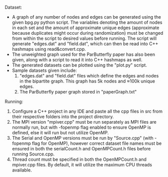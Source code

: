 Dataset:
- A graph of any number of nodes and edges can be generated using the given bpg.py python script. The variables denoting the amount of nodes in each set and the amount of approximate unique edges (approximate because duplicates might occur during randomization) must be changed from within the script to desired values before running. The script will generate "edges.dat" and "field.dat", which can then be read into C++ hashmaps using read&convert.cpp.
- The unweighted graph used for the ParButterfly paper has also been given, along with a script to read it into C++ hashmaps as well.
- The generated datasets can be plotted using the "plot.py" script.
- Sample datasets given include:
  1. "edges.dat" and "field.dat" files which define the edges and nodes in the bipartite graph. This graph has 5k nodes and ≈100k unique edges.
  2. The ParButterfly paper graph stored in "paperGraph.txt"
  
Running:
1. Configure a C++ project in any IDE and paste all the cpp files in src from their respective folders into the project directory.
2. The MPI version "mpiver.cpp" must be run separately as MPI files are normally run, but with -fopenmp flag enabled to ensure OpenMP is defined, else it will run but not utilize OpenMP.
3. The Serial and OpenMP versions must be run by "Source.cpp" (with -fopenmp flag for OpenMP), however correct dataset file names must be ensured in both the serialCount.h and OpenMPCount.h files before running Source.cpp.
4. Thread count must be specified in both the OpenMPCount.h and mpiver.cpp files. By default, it will utilize the maximum CPU threads available.
